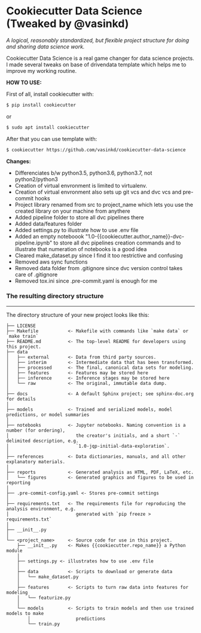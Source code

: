 # Cookiecutter Data Science (Tweaked by @vasinkd)

_A logical, reasonably standardized, but flexible project structure for doing and sharing data science work._

Cookiecutter Data Science is a real game changer for data science projects.
I made several tweaks on base of drivendata template which helps me to improve my working routine.

__HOW TO USE:__

First of all, install cookiecutter with:
```bash
$ pip install cookiecutter
```
or
```bash
$ sudo apt install cookiecutter
```
After that you can use template with:
```bash
$ cookiecutter https://github.com/vasinkd/cookiecutter-data-science
```

__Changes:__
- Differenciates b/w python3.5, python3.6, python3.7, not python2/python3
- Creation of virtual envronment is limited to virtualenv.
- Creation of virtual envronment also sets up git vcs and dvc vcs and pre-commit hooks
- Project library renamed from src to project_name which lets you use the created library on your machine from anythere
- Added pipeline folder to store all dvc pipelines there
- Added data/features folder
- Added settings.py to illustrate how to use .env file
- Added an empty noteboook "1.0-{{cookiecutter.author_name}}-dvc-pipeline.ipynb" to store all dvc pipelines creation commands and to illustrate that numeration of notebooks is a good idea
- Cleared make_dataset.py since I find it too restrictive and confusing
- Removed aws sync functions
- Removed data folder from .gitignore since dvc version control takes care of .gitignore
- Removed tox.ini since .pre-commit.yaml is enough for me

### The resulting directory structure
------------

The directory structure of your new project looks like this:

```
├── LICENSE
├── Makefile           <- Makefile with commands like `make data` or `make train`
├── README.md          <- The top-level README for developers using this project.
├── data
│   ├── external       <- Data from third party sources.
│   ├── interim        <- Intermediate data that has been transformed.
│   ├── processed      <- The final, canonical data sets for modeling.
│   ├── features       <- Features may be stored here
│   ├── inference      <- Inference stages may be stored here
│   └── raw            <- The original, immutable data dump.
│
├── docs               <- A default Sphinx project; see sphinx-doc.org for details
│
├── models             <- Trained and serialized models, model predictions, or model summaries
│
├── notebooks          <- Jupyter notebooks. Naming convention is a number (for ordering),
│                         the creator's initials, and a short `-` delimited description, e.g.
│                         `1.0-jqp-initial-data-exploration`.
│
├── references         <- Data dictionaries, manuals, and all other explanatory materials.
│
├── reports            <- Generated analysis as HTML, PDF, LaTeX, etc.
│   └── figures        <- Generated graphics and figures to be used in reporting
│
├── .pre-commit-config.yaml <- Stores pre-commit settings
│
├── requirements.txt   <- The requirements file for reproducing the analysis environment, e.g.
│                         generated with `pip freeze > requirements.txt`
│
├── __init__.py
│
└── <project_name>     <- Source code for use in this project.
    ├── __init__.py    <- Makes {{cookiecutter.repo_name}} a Python module
    │    
    ├── settings.py <- illustrates how to use .env file
    │
    ├── data           <- Scripts to download or generate data
    │   └── make_dataset.py
    │
    ├── features       <- Scripts to turn raw data into features for modeling
    │   └── featurize.py
    │
    └── models         <- Scripts to train models and then use trained models to make
        │                 predictions
        └── train.py
```
